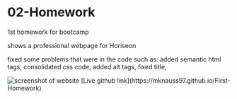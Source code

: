 # 02-Homework
1st homework for bootcamp

shows a professional webpage for Horiseon

fixed some problems that were in the code
such as:
added semantic html tags,
consolidated css code,
added alt tags,
fixed title,

<image src=".\assets\assets\images\screenshot.JPG" alt="screenshot of website"/>
[Live github link](https://mknauss97.github.io/First-Homework)